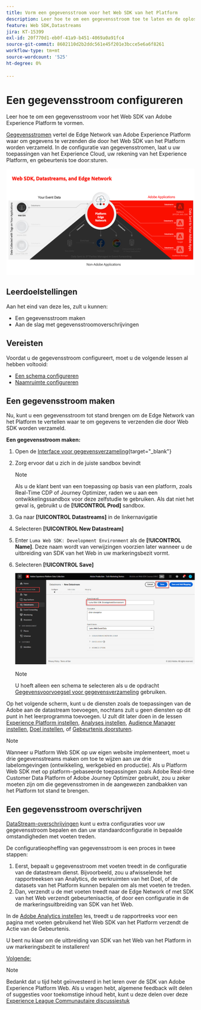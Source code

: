 ```yaml
---
title: Vorm een gegevensstroom voor het Web SDK van het Platform
description: Leer hoe te om een gegevensstroom toe te laten en de oplossingen van het Experience Cloud te vormen. Deze les maakt deel uit van de Zelfstudie Adobe Experience Cloud met Web SDK implementeren.
feature: Web SDK,Datastreams
jira: KT-15399
exl-id: 20f770d1-eb0f-41a9-b451-4069a0a91fc4
source-git-commit: 8602110d2b2ddc561e45f201e3bcce5e6a6f8261
workflow-type: tm+mt
source-wordcount: '525'
ht-degree: 0%

---
```


# Een gegevensstroom configureren

Leer hoe te om een gegevensstroom voor het Web SDK van Adobe Experience Platform te vormen.

[Gegevensstromen](https://experienceleague.adobe.com/en/docs/experience-platform/datastreams/overview) vertel de Edge Network van Adobe Experience Platform waar om gegevens te verzenden die door het Web SDK van het Platform worden verzameld. In de configuratie van gegevensstromen, laat u uw toepassingen van het Experience Cloud, uw rekening van het Experience Platform, en gebeurtenis toe door:sturen.

![Web SDK, gegevensstromen, en Edge Network diagram](assets/dc-websdk-datastreams.png)

## Leerdoelstellingen

Aan het eind van deze les, zult u kunnen:

* Een gegevensstroom maken
* Aan de slag met gegevensstroomoverschrijvingen

## Vereisten

Voordat u de gegevensstroom configureert, moet u de volgende lessen al hebben voltooid:

* [Een schema configureren](configure-schemas.md)
* [Naamruimte configureren](configure-identities.md)

## Een gegevensstroom maken

Nu, kunt u een gegevensstroom tot stand brengen om de Edge Network van het Platform te vertellen waar te om gegevens te verzenden die door Web SDK worden verzameld.

**Een gegevensstroom maken:**

1. Open de [Interface voor gegevensverzameling](https://launch.adobe.com/){target="_blank"}
1. Zorg ervoor dat u zich in de juiste sandbox bevindt

   >[!NOTE]
   >
   >Als u de klant bent van een toepassing op basis van een platform, zoals Real-Time CDP of Journey Optimizer, raden we u aan een ontwikkelingssandbox voor deze zelfstudie te gebruiken. Als dat niet het geval is, gebruikt u de **[!UICONTROL Prod]** sandbox.

1. Ga naar **[!UICONTROL Datastreams]** in de linkernavigatie
1. Selecteren **[!UICONTROL New Datastream]**
1. Enter `Luma Web SDK: Development Environment` als de **[!UICONTROL Name]**. Deze naam wordt van verwijzingen voorzien later wanneer u de uitbreiding van SDK van het Web in uw markeringsbezit vormt.
1. Selecteren **[!UICONTROL Save]**

   ![De gegevensstroom maken](assets/datastream-create-new-datastream.png)

   >[!NOTE]
   >
   >U hoeft alleen een schema te selecteren als u de opdracht [Gegevensvoorvoegsel voor gegevensverzameling](/help/data-collection/edge/data-prep.md) gebruiken.

Op het volgende scherm, kunt u de diensten zoals de toepassingen van de Adobe aan de datastream toevoegen, nochtans zult u geen diensten op dit punt in het leerprogramma toevoegen. U zult dit later doen in de lessen [Experience Platform instellen](setup-experience-platform.md), [Analyses instellen](setup-analytics.md), [Audience Manager instellen](setup-audience-manager.md), [Doel instellen](setup-target.md), of [Gebeurtenis doorsturen](setup-event-forwarding.md).

>[!NOTE]
>
>Wanneer u Platform Web SDK op uw eigen website implementeert, moet u drie gegevensstreams maken om toe te wijzen aan uw drie labelomgevingen (ontwikkeling, werkgebied en productie). Als u Platform Web SDK met op platform-gebaseerde toepassingen zoals Adobe Real-time Customer Data Platform of Adobe Journey Optimizer gebruikt, zou u zeker moeten zijn om die gegevensstromen in de aangewezen zandbakken van het Platform tot stand te brengen.

## Een gegevensstroom overschrijven

[DataStream-overschrijvingen](https://experienceleague.adobe.com/en/docs/experience-platform/datastreams/overrides) kunt u extra configuraties voor uw gegevensstroom bepalen en dan uw standaardconfiguratie in bepaalde omstandigheden met voeten treden.

De configuratieopheffing van gegevensstroom is een proces in twee stappen:

1. Eerst, bepaalt u gegevensstroom met voeten treedt in de configuratie van de datastream dienst. Bijvoorbeeld, zou u afwisselende het rapportreeksen van Analytics, de werkruimten van het Doel, of de datasets van het Platform kunnen bepalen om als met voeten te treden.
1. Dan, verzendt u de met voeten treedt naar de Edge Network of met SDK van het Web verzendt gebeurtenisactie, of door een configuratie in de de markeringsuitbreiding van SDK van het Web.

In de [Adobe Analytics instellen](setup-analytics.md) les, treedt u de rapportreeks voor een pagina met voeten gebruikend het Web SDK van het Platform verzendt de Actie van de Gebeurtenis.

U bent nu klaar om de uitbreiding van SDK van het Web van het Platform in uw markeringsbezit te installeren!

[Volgende: ](install-web-sdk.md)

>[!NOTE]
>
>Bedankt dat u tijd hebt geïnvesteerd in het leren over de SDK van Adobe Experience Platform Web. Als u vragen hebt, algemene feedback wilt delen of suggesties voor toekomstige inhoud hebt, kunt u deze delen over deze [Experience League Communautaire discussiestuk](https://experienceleaguecommunities.adobe.com/t5/adobe-experience-platform-data/tutorial-discussion-implement-adobe-experience-cloud-with-web/td-p/444996)
